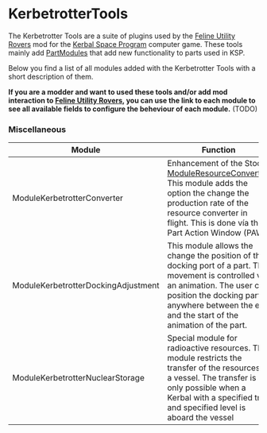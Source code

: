 # KerbetrotterTools

The Kerbetrotter Tools are a suite of plugins used by the [Feline Utility Rovers](https://github.com/Nils277/FelineUtilityRovers) mod for the [Kerbal Space Program](https://www.kerbalspaceprogram.com) computer game.
These tools mainly add [PartModules](https://wiki.kerbalspaceprogram.com/wiki/CFG_File_Documentation#MODULES) that add new functionality to parts used in KSP.

Below you find a list of all modules added with the Kerbetrotter Tools with a short description of them.

**If you are a modder and want to used these tools and/or add mod interaction to [Feline Utility Rovers](https://github.com/Nils277/FelineUtilityRovers), you can use the link to each module to see all available fields to configure the beheviour of each module.** (TODO)

### Miscellaneous

| Module | Function |
| ----------- | ----------- |
| ModuleKerbetrotterConverter | Enhancement of the Stock [ModuleResourceConverter](https://www.kerbalspaceprogram.com/api/class_module_resource_converter.html). This module adds the option the change the production rate of the resource converter in flight. This is done vía the Part Action Window (PAW).
| ModuleKerbetrotterDockingAdjustment | This module allows the change the position of the docking port of a part. The movement is controlled via an animation. The user can position the docking part anywhere between the end and the start of the animation of the part. |
| ModuleKerbetrotterNuclearStorage | Special module for radioactive resources. This module restricts the transfer of the resources in a vessel. The transfer is only possible when a Kerbal with a specified trait and specified level is aboard the vessel |
